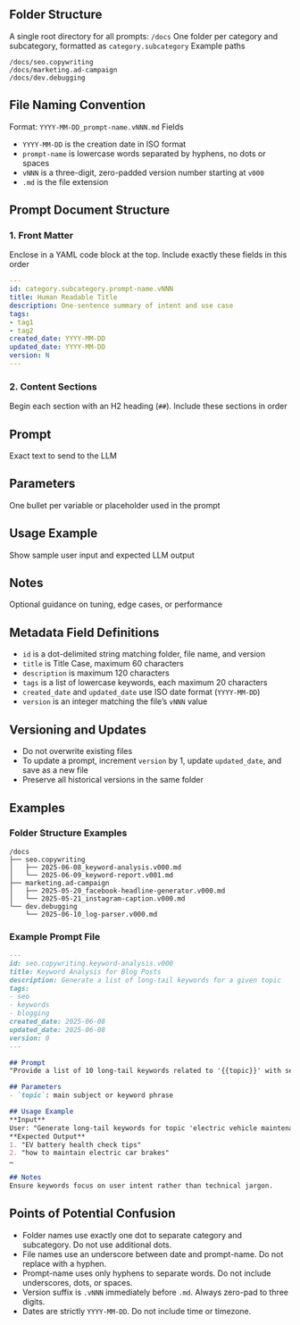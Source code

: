 ## Folder Structure

A single root directory for all prompts: `/docs`
One folder per category and subcategory, formatted as `category.subcategory`
Example paths

```
/docs/seo.copywriting
/docs/marketing.ad-campaign
/docs/dev.debugging
```

## File Naming Convention

Format: `YYYY-MM-DD_prompt-name.vNNN.md`
Fields

* `YYYY-MM-DD` is the creation date in ISO format
* `prompt-name` is lowercase words separated by hyphens, no dots or spaces
* `vNNN` is a three-digit, zero-padded version number starting at `v000`
* `.md` is the file extension

## Prompt Document Structure

### 1. Front Matter

Enclose in a YAML code block at the top. Include exactly these fields in this order

```yaml
---
id: category.subcategory.prompt-name.vNNN
title: Human Readable Title
description: One-sentence summary of intent and use case
tags:
- tag1
- tag2
created_date: YYYY-MM-DD
updated_date: YYYY-MM-DD
version: N
---
```

### 2. Content Sections

Begin each section with an H2 heading (`##`). Include these sections in order

## Prompt

Exact text to send to the LLM

## Parameters

One bullet per variable or placeholder used in the prompt

## Usage Example

Show sample user input and expected LLM output

## Notes

Optional guidance on tuning, edge cases, or performance

## Metadata Field Definitions

* `id` is a dot-delimited string matching folder, file name, and version
* `title` is Title Case, maximum 60 characters
* `description` is maximum 120 characters
* `tags` is a list of lowercase keywords, each maximum 20 characters
* `created_date` and `updated_date` use ISO date format (`YYYY-MM-DD`)
* `version` is an integer matching the file’s `vNNN` value

## Versioning and Updates

* Do not overwrite existing files
* To update a prompt, increment `version` by 1, update `updated_date`, and save as a new file
* Preserve all historical versions in the same folder

## Examples

### Folder Structure Examples

```
/docs
├── seo.copywriting
│   ├── 2025-06-08_keyword-analysis.v000.md
│   └── 2025-06-09_keyword-report.v001.md
├── marketing.ad-campaign
│   ├── 2025-05-20_facebook-headline-generator.v000.md
│   └── 2025-05-21_instagram-caption.v000.md
└── dev.debugging
    └── 2025-06-10_log-parser.v000.md
```

### Example Prompt File

```markdown
---
id: seo.copywriting.keyword-analysis.v000
title: Keyword Analysis for Blog Posts
description: Generate a list of long-tail keywords for a given topic
tags:
- seo
- keywords
- blogging
created_date: 2025-06-08
updated_date: 2025-06-08
version: 0
---

## Prompt
"Provide a list of 10 long-tail keywords related to '{{topic}}' with search intent labeled."

## Parameters
- `topic`: main subject or keyword phrase

## Usage Example
**Input**
User: "Generate long-tail keywords for topic 'electric vehicle maintenance'."
**Expected Output**
1. "EV battery health check tips"
2. "how to maintain electric car brakes"
…

## Notes
Ensure keywords focus on user intent rather than technical jargon.
```

## Points of Potential Confusion

* Folder names use exactly one dot to separate category and subcategory. Do not use additional dots.
* File names use an underscore between date and prompt-name. Do not replace with a hyphen.
* Prompt-name uses only hyphens to separate words. Do not include underscores, dots, or spaces.
* Version suffix is `.vNNN` immediately before `.md`. Always zero-pad to three digits.
* Dates are strictly `YYYY-MM-DD`. Do not include time or timezone.
